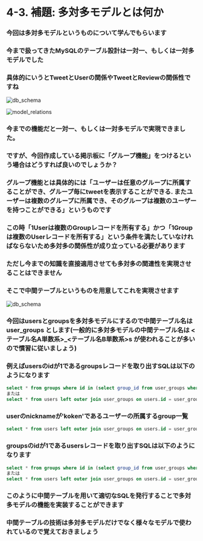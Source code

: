 # 4-3. 補題: 多対多モデルとは何か

### 今回は多対多モデルというものについて学んでもらいます

### 今まで扱ってきたMySQLのテーブル設計は一対一、もしくは一対多モデルでした

### 具体的にいうとTweetとUserの関係やTweetとReviewの関係性ですね

![db_schema](https://kokenstudy.github.io/2017/assets/img/sec_4/db_schema.png)

![model_relations](https://kokenstudy.github.io/2017/assets/img/sec_4/model_relations.png)

### 今までの機能だと一対一、もしくは一対多モデルで実現できました。

### ですが、今回作成している掲示板に「グループ機能」をつけるという場合はどうすれば良いのでしょうか？

### グループ機能とは具体的には「ユーザーは任意のグループに所属することができ、グループ毎にtweetを表示することができる. またユーザーは複数のグループに所属でき、そのグループは複数のユーザーを持つことができる」というものです

### この時「1Userは複数のGroupレコードを所有する」かつ「1Groupは複数のUserレコードを所有する」という条件を満たしていなければならないため多対多の関係性が成り立っている必要があります

### ただし今までの知識を直接適用させても多対多の関連性を実現させることはできません

### そこで中間テーブルというものを用意してこれを実現させます

![db_schema](https://kokenstudy.github.io/2017/assets/img/sec_4/db_schema_new.png)

### 今回はusersとgroupsを多対多モデルにするので中間テーブル名は user_groups とします(一般的に多対多モデルの中間テーブル名は <テーブル名A単数系>_<テーブル名B単数系>s が使われることが多いので慣習に従いましょう)

### 例えばusersのidが1であるgroupsレコードを取り出すSQLは以下のようになります
```sql
select * from groups where id in (select group_id from user_groups where user_id = 1);
または
select * from users left outer join user_groups on users.id = user_groups.user_id left outer join groups on user_groups.group_id = groups.id where users.id = 1;
```

### userのnicknameが'koken'であるユーザーの所属するgroup一覧
```sql
select * from users left outer join user_groups on users.id = user_groups.user_id left outer join groups on user_groups.group_id = groups.id where users.name = 'koken';
```

### groupsのidが1であるusersレコードを取り出すSQLは以下のようになります
```sql
select * from groups where id in (select group_id from user_groups where group_id = 1);
または
select * from users left outer join user_groups on users.id = user_groups.user_id left outer join groups on user_groups.group_id = groups.id where groups.id = 1;
```

### このように中間テーブルを用いて適切なSQLを発行することで多対多モデルの機能を実装することができます

### 中間テーブルの技術は多対多モデルだけでなく様々なモデルで使われているので覚えておきましょう